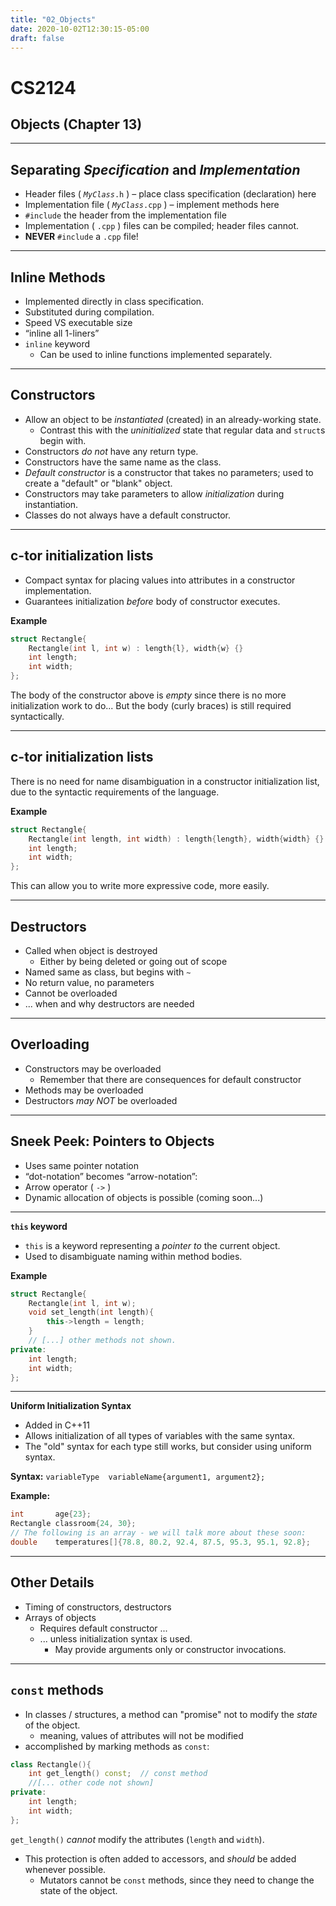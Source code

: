 ```yaml
---
title: "02_Objects"
date: 2020-10-02T12:30:15-05:00
draft: false
---
```


# CS2124

## Objects (Chapter 13)

---

## Separating *Specification* and *Implementation*

* Header files ( _`MyClass`_`.h` ) – place class specification (declaration) here
* Implementation file ( _`MyClass`_`.cpp` ) – implement methods here
* `#include` the header from the implementation file
* Implementation ( `.cpp` ) files can be compiled; header files cannot.
* **NEVER** `#include` a `.cpp` file!

---

## Inline Methods

* Implemented directly in class specification.
* Substituted during compilation.
* Speed VS executable size
* “inline all 1-liners”
* `inline` keyword
    - Can be used to inline functions implemented separately.

---

## Constructors

* Allow an object to be _instantiated_ (created) in an already-working state.
    - Contrast this with the _uninitialized_ state that regular data and `struct`s begin with.
* Constructors _do not_ have any return type.
* Constructors have the same name as the class.
* _Default constructor_ is a constructor that takes no parameters; used to create a "default" or "blank" object.
* Constructors may take parameters to allow _initialization_ during instantiation.
* Classes do not always have a default constructor.

---

## c-tor initialization lists

* Compact syntax for placing values into attributes in a constructor implementation.
* Guarantees initialization *before* body of constructor executes.

**Example**

```cpp
struct Rectangle{
    Rectangle(int l, int w) : length{l}, width{w} {}
    int length;
    int width;
};
```

The body of the constructor above is _empty_ since there is no more initialization work to do... But the body (curly braces) is still required syntactically.

---

## c-tor initialization lists

There is no need for name disambiguation in a constructor initialization list, due to the syntactic requirements of the language.

**Example**

```cpp
struct Rectangle{
    Rectangle(int length, int width) : length{length}, width{width} {}
    int length;
    int width;
};
```

This can allow you to write more expressive code, more easily.

---

## Destructors

* Called when object is destroyed
    * Either by being deleted or going out of scope
* Named same as class, but begins with `~`
* No return value, no parameters
* Cannot be overloaded
* ... when and why destructors are needed

---

## Overloading
* Constructors may be overloaded
    - Remember that there are consequences for default constructor
* Methods may be overloaded
* Destructors _may NOT_ be overloaded

---

## Sneek Peek: Pointers to Objects

* Uses same pointer notation
* “dot-notation” becomes “arrow-notation”:
* Arrow operator (  `->`  )
* Dynamic allocation of objects is possible (coming soon...)

---

**`this` keyword**

* `this` is a keyword representing a *pointer to* the current object.
* Used to disambiguate naming within method bodies.

**Example**

```cpp
struct Rectangle{
    Rectangle(int l, int w);
    void set_length(int length){
        this->length = length;
    }
    // [...] other methods not shown.
private:
    int length;
    int width;
};
```

---

**Uniform Initialization Syntax**

* Added in C++11
* Allows initialization of all types of variables with the same syntax.
* The "old" syntax for each type still works, but consider using uniform syntax.

**Syntax:**
`variableType  variableName{argument1, argument2};`

**Example:**
```cpp
int       age{23};
Rectangle classroom{24, 30};
// The following is an array - we will talk more about these soon:
double    temperatures[]{78.8, 80.2, 92.4, 87.5, 95.3, 95.1, 92.8};
```

---

## Other Details

* Timing of constructors, destructors
* Arrays of objects
    - Requires default constructor ...
    - ... unless initialization syntax is used.
        * May provide arguments only or constructor invocations.

---

## `const` methods

* In classes / structures, a method can "promise" not to modify the *state* of the object.
    - meaning, values of attributes will not be modified
* accomplished by marking methods as `const`:
```cpp
class Rectangle(){
    int get_length() const;  // const method
    //[... other code not shown]
private:
    int length;
    int width;
};
```

`get_length()` *cannot* modify the attributes (`length` and `width`).

* This protection is often added to accessors, and *should* be added whenever possible.
    - Mutators cannot be `const` methods, since they need to change the state of the object.

